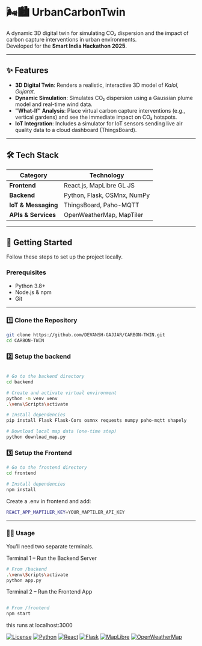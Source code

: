 # 🌬️🏙️ UrbanCarbonTwin

A dynamic 3D digital twin for simulating CO₂ dispersion and the impact of carbon capture interventions in urban environments.  
Developed for the **Smart India Hackathon 2025**.

---

## ✨ Features

- **3D Digital Twin**: Renders a realistic, interactive 3D model of *Kalol, Gujarat*.
- **Dynamic Simulation**: Simulates CO₂ dispersion using a Gaussian plume model and real-time wind data.
- **"What-If" Analysis**: Place virtual carbon capture interventions (e.g., vertical gardens) and see the immediate impact on CO₂ hotspots.
- **IoT Integration**: Includes a simulator for IoT sensors sending live air quality data to a cloud dashboard (ThingsBoard).

---

## 🛠️ Tech Stack

| Category | Technology |
|-----------|-------------|
| **Frontend** | React.js, MapLibre GL JS |
| **Backend** | Python, Flask, OSMnx, NumPy |
| **IoT & Messaging** | ThingsBoard, Paho-MQTT |
| **APIs & Services** | OpenWeatherMap, MapTiler |

---

## 🚀 Getting Started

Follow these steps to set up the project locally.

### Prerequisites

- Python 3.8+
- Node.js & npm
- Git

---

### 1️⃣ Clone the Repository

```bash
git clone https://github.com/DEVANSH-GAJJAR/CARBON-TWIN.git
cd CARBON-TWIN

```
### 2️⃣ Setup the backend 

```bash

# Go to the backend directory
cd backend

# Create and activate virtual environment
python -m venv venv
.\venv\Scripts\activate

# Install dependencies
pip install Flask Flask-Cors osmnx requests numpy paho-mqtt shapely

# Download local map data (one-time step)
python download_map.py
```

### 3️⃣ Setup the Frontend 

```bash
# Go to the frontend directory
cd frontend

# Install dependencies
npm install

```
Create a  .env  in frontend and add: 
```bash
REACT_APP_MAPTILER_KEY=YOUR_MAPTILER_API_KEY
```
---

### 🏃‍♂️ Usage

You’ll need two separate terminals.

Terminal 1 – Run the Backend Server

```bash 
# From /backend
.\venv\Scripts\activate
python app.py

```

Terminal 2 – Run the Frontend App

```bash

# From /frontend
npm start

```

this runs at localhost:3000

[![License](https://img.shields.io/badge/License-MIT-blue.svg)](LICENSE)
[![Python](https://img.shields.io/badge/Python-3.8+-yellow.svg)](https://www.python.org/)
[![React](https://img.shields.io/badge/Frontend-React.js-61DAFB.svg)](https://react.dev/)
[![Flask](https://img.shields.io/badge/Backend-Flask-000000.svg)](https://flask.palletsprojects.com/)
[![MapLibre](https://img.shields.io/badge/Map-MapLibre%20GL%20JS-3CB371.svg)](https://maplibre.org/)
[![OpenWeatherMap](https://img.shields.io/badge/API-OpenWeatherMap-orange.svg)](https://openweathermap.org/)
